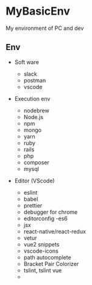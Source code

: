 # MyBasicEnv
My environment of PC and dev

## Env
- Soft ware
  - slack
  - postman
  - vscode
  
- Execution env
  - nodebrew
  - Node.js
  - npm
  - mongo
  - yarn
  - ruby
  - rails
  - php
  - composer
  - mysql
  
- Editor (VScode)
  - eslint
  - babel 
  - prettier
  - debugger for chrome
  - editorconfig
  -es6
  - jsx
  - react-native/react-redux
  - vetur
  - vue2 snippets
  - vscode-icons
  - path autocomplete
  - Bracket Pair Colorizer
  - tslint, tslint vue
  -
